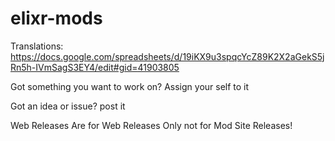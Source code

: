 # elixr-mods
Translations: 
https://docs.google.com/spreadsheets/d/19iKX9u3spqcYcZ89K2X2aGekS5jRn5h-IVmSagS3EY4/edit#gid=41903805

Got something you want to work on? Assign your self to it

Got an idea or issue? post it

Web Releases Are for Web Releases Only not for Mod Site Releases!
